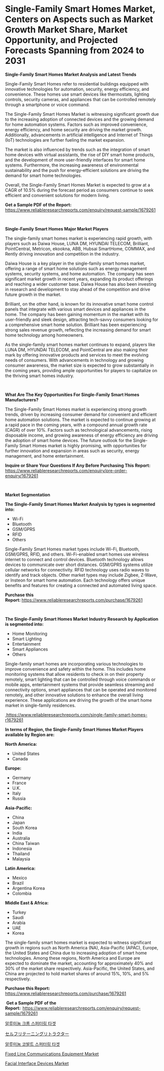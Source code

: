 <p><h1>Single-Family Smart Homes Market, Centers on Aspects such as Market Growth Market Share, Market Opportunity, and Projected Forecasts Spanning from 2024 to 2031</h1></p><p><strong>Single-Family Smart Homes Market Analysis and Latest Trends</strong></p>
<p><p>Single-Family Smart Homes refer to residential buildings equipped with innovative technologies for automation, security, energy efficiency, and convenience. These homes use smart devices like thermostats, lighting controls, security cameras, and appliances that can be controlled remotely through a smartphone or voice command.</p><p>The Single-Family Smart Homes Market is witnessing significant growth due to the increasing adoption of connected devices and the growing demand for home automation systems. Factors such as improved convenience, energy efficiency, and home security are driving the market growth. Additionally, advancements in artificial intelligence and Internet of Things (IoT) technologies are further fueling the market expansion.</p><p>The market is also influenced by trends such as the integration of smart home devices with virtual assistants, the rise of DIY smart home products, and the development of more user-friendly interfaces for smart home systems. Furthermore, the increasing awareness of environmental sustainability and the push for energy-efficient solutions are driving the demand for smart home technologies.</p><p>Overall, the Single-Family Smart Homes Market is expected to grow at a CAGR of 10.5% during the forecast period as consumers continue to seek efficient and convenient solutions for modern living.</p></p>
<p><strong>Get a Sample PDF of the Report:&nbsp;</strong> <a href="https://www.reliableresearchreports.com/enquiry/request-sample/1679261">https://www.reliableresearchreports.com/enquiry/request-sample/1679261</a></p>
<p>&nbsp;</p>
<p><strong>Single-Family Smart Homes Major Market Players</strong></p>
<p><p>The single-family smart homes market is experiencing rapid growth, with players such as Daiwa House, LUNA DM, HYUNDAI TELECOM, Brilliant, PointCentral, Metricon, ekookna, ABB, Hubsai SmartHome, COMMAX, and Rently driving innovation and competition in the industry.</p><p>Daiwa House is a key player in the single-family smart homes market, offering a range of smart home solutions such as energy management systems, security systems, and home automation. The company has seen significant market growth in recent years, expanding its product offerings and reaching a wider customer base. Daiwa House has also been investing in research and development to stay ahead of the competition and drive future growth in the market.</p><p>Brilliant, on the other hand, is known for its innovative smart home control panels that integrate with various smart devices and appliances in the home. The company has been gaining momentum in the market with its user-friendly and sleek design, attracting tech-savvy consumers looking for a comprehensive smart home solution. Brilliant has been experiencing strong sales revenue growth, reflecting the increasing demand for smart home technology among homeowners.</p><p>As the single-family smart homes market continues to expand, players like LUNA DM, HYUNDAI TELECOM, and PointCentral are also making their mark by offering innovative products and services to meet the evolving needs of consumers. With advancements in technology and growing consumer awareness, the market size is expected to grow substantially in the coming years, providing ample opportunities for players to capitalize on the thriving smart homes industry.</p></p>
<p>&nbsp;</p>
<p><strong>What Are The Key Opportunities For Single-Family Smart Homes Manufacturers?</strong></p>
<p><p>The Single-Family Smart Homes market is experiencing strong growth trends, driven by increasing consumer demand for convenient and efficient home automation solutions. The market is expected to continue growing at a rapid pace in the coming years, with a compound annual growth rate (CAGR) of over 10%. Factors such as technological advancements, rising disposable income, and growing awareness of energy efficiency are driving the adoption of smart home devices. The future outlook for the Single-Family Smart Homes market is highly promising, with opportunities for further innovation and expansion in areas such as security, energy management, and home entertainment.</p></p>
<p><strong>Inquire or Share Your Questions If Any Before Purchasing This Report:</strong> <a href="https://www.reliableresearchreports.com/enquiry/pre-order-enquiry/1679261">https://www.reliableresearchreports.com/enquiry/pre-order-enquiry/1679261</a></p>
<p>&nbsp;</p>
<p><strong>Market Segmentation</strong></p>
<p><strong>The Single-Family Smart Homes Market Analysis by types is segmented into:</strong></p>
<p><ul><li>Wi-Fi</li><li>Bluetooth</li><li>GSM/GPRS</li><li>RFID</li><li>Others</li></ul></p>
<p><p>Single-Family Smart Homes market types include Wi-Fi, Bluetooth, GSM/GPRS, RFID, and others. Wi-Fi-enabled smart homes use wireless internet to connect and control devices. Bluetooth technology allows devices to communicate over short distances. GSM/GPRS systems utilize cellular networks for connectivity. RFID technology uses radio waves to identify and track objects. Other market types may include Zigbee, Z-Wave, or Insteon for smart home automation. Each technology offers unique benefits and features for creating a connected and automated living space.</p></p>
<p><strong>Purchase this Report:&nbsp;</strong><a href="https://www.reliableresearchreports.com/purchase/1679261">https://www.reliableresearchreports.com/purchase/1679261</a></p>
<p>&nbsp;</p>
<p><strong>The Single-Family Smart Homes Market Industry Research by Application is segmented into:</strong></p>
<p><ul><li>Home Monitoring</li><li>Smart Lighting</li><li>Entertainment</li><li>Smart Appliances</li><li>Others</li></ul></p>
<p><p>Single-family smart homes are incorporating various technologies to improve convenience and safety within the home. This includes home monitoring systems that allow residents to check in on their property remotely, smart lighting that can be controlled through voice commands or mobile apps, entertainment systems that provide seamless streaming and connectivity options, smart appliances that can be operated and monitored remotely, and other innovative solutions to enhance the overall living experience. These applications are driving the growth of the smart home market in single-family residences.</p></p>
<p><a href="https://www.reliableresearchreports.com/single-family-smart-homes-r1679261">&nbsp;https://www.reliableresearchreports.com/single-family-smart-homes-r1679261</a></p>
<p><strong>In terms of Region, the Single-Family Smart Homes Market Players available by Region are:</strong></p>
<p>
    <p> <strong> North America: </strong>
        <ul>
            <li>United States</li>
            <li>Canada</li>
        </ul>
        </p> 
    <p> <strong> Europe: </strong>
        <ul>
            <li>Germany</li>
            <li>France</li>
            <li>U.K.</li>
            <li>Italy</li>
            <li>Russia</li>
        </ul>
        </p> 
    <p> <strong> Asia-Pacific: </strong>
        <ul>
            <li>China</li>
            <li>Japan</li>
            <li>South Korea</li>
            <li>India</li>
            <li>Australia</li>
            <li>China Taiwan</li>
            <li>Indonesia</li>
            <li>Thailand</li>
            <li>Malaysia</li>
        </ul>
        </p> 
    <p> <strong> Latin America: </strong>
        <ul>
            <li>Mexico</li>
            <li>Brazil</li>
            <li>Argentina Korea</li>
            <li>Colombia</li>
        </ul>
        </p> 
    <p> <strong> Middle East & Africa: </strong>
        <ul>
            <li>Turkey</li>
            <li>Saudi</li>
            <li>Arabia</li>
            <li>UAE</li>
            <li>Korea</li>
        </ul>
    </p>
    </p>
<p><p>The single-family smart homes market is expected to witness significant growth in regions such as North America (NA), Asia-Pacific (APAC), Europe, the United States and China due to increasing adoption of smart home technologies. Among these regions, North America and Europe are expected to dominate the market, accounting for approximately 40% and 30% of the market share respectively. Asia-Pacific, the United States, and China are projected to hold market shares of around 15%, 10%, and 5% respectively.</p></p>
<p><strong>Purchase this Report: </strong><a href="https://www.reliableresearchreports.com/purchase/1679261">https://www.reliableresearchreports.com/purchase/1679261</a></p>
<p>&nbsp;<strong>Get a Sample PDF of the Report:&nbsp;&nbsp;</strong><a href="https://www.reliableresearchreports.com/enquiry/request-sample/1679261">https://www.reliableresearchreports.com/enquiry/request-sample/1679261</a></p>
<p><strong></strong></p>
<p><p><a href="https://github.com/erwindropdead54/Market-Research-Report-List-1/blob/main/363480893659.md">알루미늄 크롬 스퍼터링 타겟</a></p><p><a href="https://medium.com/@pollynsatcherayted345/%E8%87%AA%E5%B7%B1%E4%BF%9D%E6%8C%81%E3%83%AA%E3%83%88%E3%83%A9%E3%82%AF%E3%82%BF%E3%83%BC%E5%B8%82%E5%A0%B4-%E5%B8%82%E5%A0%B4cagr-%E5%B8%82%E5%A0%B4%E3%81%AE%E3%83%88%E3%83%AC%E3%83%B3%E3%83%89-%E6%88%90%E9%95%B7%E6%88%A6%E7%95%A5%E3%81%AB%E9%96%A2%E3%81%99%E3%82%8B%E6%B4%9E%E5%AF%9F-d384148d6a34">セルフリテーニングリトラクター</a></p><p><a href="https://github.com/alfitoms13/Market-Research-Report-List-1/blob/main/398145393660.md">알루미늄 코발트 스퍼터링 타겟</a></p><p><a href="https://issuu.com/reportprime-2/docs/fixed-line-communications-equipment-market-size-20">Fixed Line Communications Equipment Market</a></p><p><a href="https://issuu.com/reportprime-2/docs/facial-interface-devices-market-size-2030.pptx">Facial Interface Devices Market</a></p></p>